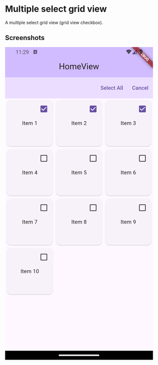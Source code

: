 # Multiple select grid view

A multiple select grid view (grid view checkbox).

## Screenshots

![](/screenshots/screenshot_03.png)